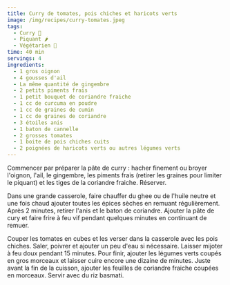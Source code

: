 ```yaml
---
title: Curry de tomates, pois chiches et haricots verts
image: /img/recipes/curry-tomates.jpeg
tags:
  - Curry 🍲
  - Piquant 🌶
  - Végétarien 🌿
time: 40 min
servings: 4
ingredients:
  - 1 gros oignon
  - 4 gousses d'ail
  - La même quantité de gingembre
  - 2 petits piments frais
  - 1 petit bouquet de coriandre fraiche
  - 1 cc de curcuma en poudre
  - 1 cc de graines de cumin
  - 1 cc de graines de coriandre
  - 3 étoiles anis
  - 1 baton de cannelle
  - 2 grosses tomates
  - 1 boite de pois chiches cuits
  - 2 poignées de haricots verts ou autres légumes verts
---
```

Commencer par préparer la pâte de curry : hacher finement ou broyer l'oignon, l'ail, le gingembre, les piments frais (retirer les graines pour limiter le piquant) et les tiges de la coriandre fraiche. Réserver.

Dans une grande casserole, faire chauffer du ghee ou de l'huile neutre et une fois chaud ajouter toutes les épices sèches en remuant régulièrement. Après 2 minutes, retirer l'anis et le baton de coriandre. Ajouter la pâte de cury et faire frire à feu vif pendant quelques minutes en continuant de remuer.

Couper les tomates en cubes et les verser dans la casserole avec les pois chiches. Saler, poivrer et ajouter un peu d'eau si nécessaire. Laisser mijoter à feu doux pendant 15 minutes. Pour finir, ajouter les légumes verts coupés en gros morceaux et laisser cuire encore une dizaine de minutes. Juste avant la fin de la cuisson, ajouter les feuilles de coriandre fraiche coupées en morceaux. Servir avec du riz basmati.